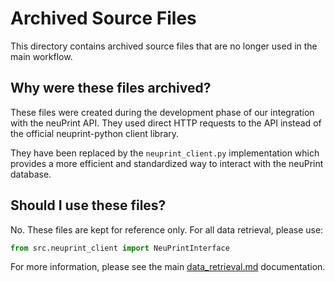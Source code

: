 # Archived Source Files

This directory contains archived source files that are no longer used in the main workflow.

## Why were these files archived?

These files were created during the development phase of our integration with the neuPrint API. They used direct HTTP requests to the API instead of the official neuprint-python client library.

They have been replaced by the `neuprint_client.py` implementation which provides a more efficient and standardized way to interact with the neuPrint database.

## Should I use these files?

No. These files are kept for reference only. For all data retrieval, please use:

```python
from src.neuprint_client import NeuPrintInterface
```

For more information, please see the main [data_retrieval.md](../../data_retrieval.md) documentation. 